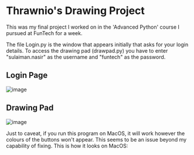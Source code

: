 # Thrawnio's Drawing Project
This was my final project I worked on in the 'Advanced Python' course I pursued at FunTech for a week.

The file Login.py is the window that appears initially that asks for your login details. To access the drawing pad (drawpad.py) you have to enter "sulaiman.nasir" as the username and "funtech" as the password.

## Login Page
![image](https://github.com/LinuxJava7/Past-Projects/assets/41801793/8e155ee0-3ad7-49b2-a5b7-8de0fa245dc1)

## Drawing Pad

![image](https://github.com/LinuxJava7/Past-Projects/assets/41801793/e250eb33-fb8c-45ef-ae4b-2da94fac73ba)

Just to caveat, if you run this program on MacOS, it will work however the colours of the buttons won't appear. This seems to be an issue beyond my capability of fixing. This is how it looks on MacOS:

